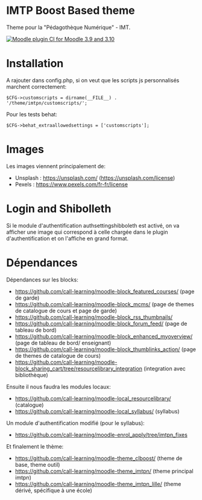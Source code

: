 IMTP Boost Based theme
==

Theme pour la "Pédagothèque Numérique" - IMT.

[![Moodle plugin CI for Moodle 3.9 and 3.10](https://github.com/call-learning/moodle-theme_imtpn/actions/workflows/main.yml/badge.svg)](https://github.com/call-learning/moodle-theme_imtpn/actions/workflows/main.yml)

Installation
==

A rajouter dans config.php, si on veut que les scripts js personnalisés marchent correctement:
    
    $CFG->customscripts = dirname(__FILE__) . '/theme/imtpn/customscripts/';

Pour les tests behat:
    
    $CFG->behat_extraallowedsettings = ['customscripts'];

Images
==

Les images viennent principalement de:

* Unsplash : https://unsplash.com/ (https://unsplash.com/license)
* Pexels : https://www.pexels.com/fr-fr/license


Login and Shibolleth
==

Si le module d'authentification authsettingshibboleth est activé, on va afficher une image qui correspond
à celle chargée dans le plugin d'authentification et on l'affiche en grand format.


Dépendances
==

Dépendances sur les blocks:

* https://github.com/call-learning/moodle-block_featured_courses/ (page de garde)
* https://github.com/call-learning/moodle-block_mcms/ (page de themes de catalogue de cours et page de garde)
* https://github.com/call-learning/moodle-block_rss_thumbnails/ 
* https://github.com/call-learning/moodle-block_forum_feed/ (page de tableau de bord)
* https://github.com/call-learning/moodle-block_enhanced_myoverview/ (page de tableau de bord/ enseignant)
* https://github.com/call-learning/moodle-block_thumblinks_action/ (page de themes de catalogue de cours) 
* https://github.com/call-learning/moodle-block_sharing_cart/tree/resourcelibrary_integration (integration avec bibliothèque)

Ensuite il nous faudra les modules locaux:

* https://github.com/call-learning/moodle-local_resourcelibrary/ (catalogue)
* https://github.com/call-learning/moodle-local_syllabus/ (syllabus)

Un module d'authentification modifié (pour le syllabus):

* https://github.com/call-learning/moodle-enrol_apply/tree/imtpn_fixes

Et finalement le thème:

* https://github.com/call-learning/moodle-theme_clboost/ (theme de base, theme outil)
* https://github.com/call-learning/moodle-theme_imtpn/ (theme principal imtpn)
* https://github.com/call-learning/moodle-theme_imtpn_lille/ (theme dérivé, spécifique à une école) 
